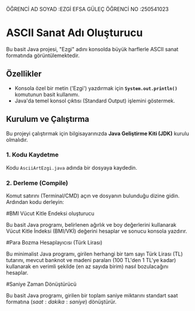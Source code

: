 ÖĞRENCİ AD SOYAD :EZGİ EFSA GÜLEÇ
ÖĞRENCİ NO :250541023
# ASCII Sanat Adı Oluşturucu

Bu basit Java projesi, "Ezgi" adını konsolda büyük harflerle ASCII sanat formatında görüntülemektedir.


## Özellikler

* Konsola özel bir metin ('Ezgi') yazdırmak için **`System.out.println()`** komutunun basit kullanımı.
* Java'da temel konsol çıktısı (Standard Output) işlemini göstermek.

## Kurulum ve Çalıştırma

Bu projeyi çalıştırmak için bilgisayarınızda **Java Geliştirme Kiti (JDK)** kurulu olmalıdır.

### 1. Kodu Kaydetme

Kodu `AsciiArtEzgi.java` adında bir dosyaya kaydedin.

### 2. Derleme (Compile)

Komut satırını (Terminal/CMD) açın ve dosyanın bulunduğu dizine gidin. Ardından kodu derleyin:


#BMI Vücut Kitle Endeksi oluşturucu

Bu basit Java programı, belirlenen ağırlık ve boy değerlerini kullanarak Vücut Kitle İndeksi (BMI/VKİ) değerini hesaplar ve sonucu konsola yazdırır.

#Para Bozma Hesaplayıcısı (Türk Lirası)

Bu minimalist Java programı, girilen herhangi bir tam sayı Türk Lirası (TL) tutarını, mevcut banknot ve madeni paraları (100 TL'den 1 TL'ye kadar) kullanarak en verimli şekilde (en az sayıda birim) nasıl bozulacağını hesaplar.

#Saniye Zaman Dönüştürücü 

Bu basit Java programı, girilen bir toplam saniye miktarını standart saat formatına ($saat:dakika:saniye$) dönüştürür.



